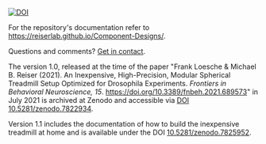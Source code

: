 [![DOI](https://zenodo.org/badge/248803892.svg)](https://zenodo.org/badge/latestdoi/248803892)

For the repository's documentation refer to <https://reiserlab.github.io/Component-Designs/>. 

Questions and comments? [Get in contact](https://reiserlab.github.io/Component-Designs/about).

The version 1.0, released at the time of the paper "Frank Loesche & Michael B. Reiser (2021). An Inexpensive, High-Precision, Modular Spherical Treadmill Setup Optimized for Drosophila Experiments. _Frontiers in Behavioral Neuroscience, 15_. https://doi.org/10.3389/fnbeh.2021.689573" in July 2021 is archived at Zenodo and accessible via [DOI 10.5281/zenodo.7822934](https://doi.org/10.5281/zenodo.7822934).

Version 1.1 includes the documentation of how to build the inexpensive treadmill at home and is available under the DOI [10.5281/zenodo.7825952](https://doi.org/10.5281/zenodo.7825952).